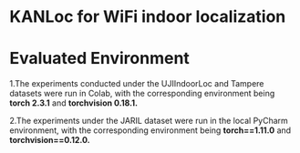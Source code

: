 # KANLoc for WiFi indoor localization






# Evaluated Environment
1.The experiments conducted under the UJIIndoorLoc and Tampere datasets were run in Colab, with the corresponding environment being **torch 2.3.1** and **torchvision 0.18.1.**

2.The experiments under the JARIL dataset were run in the local PyCharm environment, with the corresponding environment being **torch==1.11.0** and **torchvision==0.12.0.**
